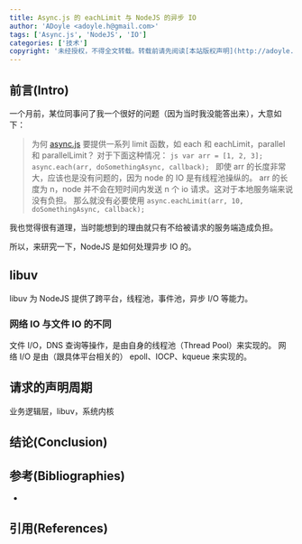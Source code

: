 ```yaml
---
title: Async.js 的 eachLimit 与 NodeJS 的异步 IO
author: 'ADoyle <adoyle.h@gmail.com>'
tags: ['Async.js', 'NodeJS', 'IO']
categories: ['技术']
copyright: '未经授权，不得全文转载。转载前请先阅读[本站版权声明](http://adoyle.me/blog/copyright.html)'
---
```


## 前言(Intro)

一个月前，某位同事问了我一个很好的问题（因为当时我没能答出来），大意如下：

> 为何 [async.js][async] 要提供一系列 limit 函数，如 each 和 eachLimit，parallel 和 parallelLimit？
> 对于下面这种情况：
    ```js
    var arr = [1, 2, 3];
    async.each(arr, doSomethingAsync, callback);
    ```
> 即使 arr 的长度非常大，应该也是没有问题的，因为 node 的 IO 是有线程池操纵的。
> arr 的长度为 n，node 并不会在短时间内发送 n 个 io 请求。这对于本地服务端来说没有负担。
> 那么就没有必要使用 `async.eachLimit(arr, 10, doSomethingAsync, callback);`

我也觉得很有道理，当时能想到的理由就只有不给被请求的服务端造成负担。

所以，来研究一下，NodeJS 是如何处理异步 IO 的。

<!-- more -->

## libuv

libuv 为 NodeJS 提供了跨平台，线程池，事件池，异步 I/O 等能力。

### 网络 IO 与文件 IO 的不同

文件 I/O，DNS 查询等操作，是由自身的线程池（Thread Pool）来实现的。
网络 I/O 是由（跟具体平台相关的） epoll、IOCP、kqueue 来实现的。

## 请求的声明周期

业务逻辑层，libuv，系统内核

## 结论(Conclusion)


## 参考(Bibliographies)
- [][B1]

## 引用(References)
[^1]: [][R1]


<!-- 以下是相关链接 -->

[R1]: <url> "备注"

[B1]: http://docs.libuv.org/en/v1.x/design.html
[B2]: http://docs.libuv.org/en/v1.x/threadpool.html#threadpool
[B3]: http://liyangready.github.io/2015/08/14/nodejs%E7%9C%9F%E7%9A%84%E6%98%AF%E5%8D%95%E7%BA%BF%E7%A8%8B%E5%90%97%EF%BC%9F/

[async]: https://github.com/caolan/async#documentation
[libuv]: https://github.com/libuv/libuv
